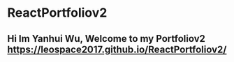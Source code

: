 # ReactPortfoliov2

## Hi  Im Yanhui Wu, Welcome to my Portfoliov2 https://leospace2017.github.io/ReactPortfoliov2/
